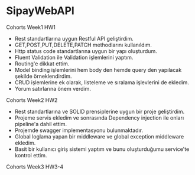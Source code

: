# SipayWebAPI

Cohorts Week1 HW1

- Rest standartlarına uygun Restful API geliştirdim.
- GET,POST,PUT,DELETE,PATCH methodlarını kullanıldım.
- Http status code standartlarına uygun bir yapı oluşturdum.
- Fluent Validation ile Validation işlemlerini yaptım.
- Routing'e dikkat ettim.
- Model binding işlemlerini hem body den hemde query den yapılacak şekilde örneklendirdim.
- CRUD işlemlerine ek olarak, listeleme ve sıralama işlevlerini de ekledim.
- Yorum satırlarına önem verdim.

Cohorts Week2 HW2

- Rest standartlarına ve SOLID prensiplerine uygun bir proje geliştirdim.
- Projeme servis ekledim ve sonrasında Dependency injection ile onları pipeline'a dahil ettim.
- Projemde swagger implementasyonu bulunmaktadır.
- Global loglama yapan bir middleware ve global exception middleware ekledim.
- Basit bir kullanıcı giriş sistemi yaptım ve bunu oluşturduğumu service'te kontrol ettim.

Cohorts Week3 HW3-4
